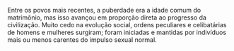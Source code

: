 ﻿Entre os povos mais recentes, a puberdade era a idade comum do matrimônio, mas isso avançou em proporção direta ao progresso da civilização. Muito cedo na evolução social, ordens peculiares e celibatárias de homens e mulheres surgiram; foram iniciadas e mantidas por indivíduos mais ou menos carentes do impulso sexual normal.